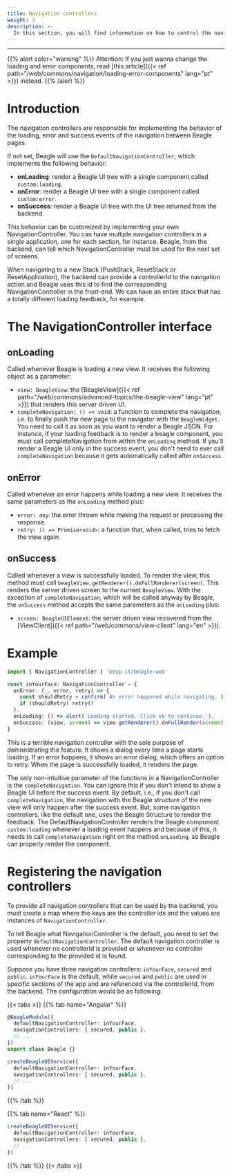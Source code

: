 ```yaml
---
title: Navigation controllers
weight: 3
description: >-
  In this section, you will find information on how to control the navigation feedback.
---
```


---

{{% alert color="warning" %}}
Attention: If you just wanna change the loading and error components, read [this article]({{< ref path="/web/commons/navigation/loading-error-components" lang="pt" >}}) instead.
{{% /alert %}}

# Introduction
The navigation controllers are responsible for implementing the behavior of the loading, error and success events of the navigation between Beagle pages.

If not set, Beagle will use the `DefaultNavigationController`, which implements the following behavior:

- **onLoading**: render a Beagle UI tree with a single component called `custom:loading`.
- **onError**: render a Beagle UI tree with a single component called `custom:error`.
- **onSuccess**: render a Beagle UI tree with the UI tree returned from the backend.

This behavior can be customized by implementing your own NavigationController. You can have multiple navigation controllers in a single application, one for each section, for instance. Beagle, from the backend, can tell which NavigationController must be used for the next set of screens.

When navigating to a new Stack (PushStack, ResetStack or ResetApplication), the backend can provide a controllerId to the navigation action and Beagle uses this id to find the corresponding NavigationController in the front-end. We can have an entire stack that has a totally different loading feedback, for example.

# The NavigationController interface

## onLoading
Called whenever Beagle is loading a new view. It receives the following object as a parameter:

- `view: BeagleView`: the [BeagleView]({{< ref path="/web/commons/advanced-topics/the-beagle-view" lang="pt" >}}) that renders this server driven UI.
- `completeNavigation: () => void`: a function to complete the navigation, i.e. to finally push the new page to the navigator with the `BeagleWidget`. You need to call it as soon as you want to render a Beagle JSON. For instance, if your loading feedback is to render a beagle component, you must call completeNavigation from within the `onLoading` method. If you'll render a Beagle UI only in the success event, you don't need to ever call `completeNavigation` because it gets automatically called after `onSuccess`.

## onError
Called whenever an error happens while loading a new view. It receives the same parameters as the `onLoading` method plus:

- `error: any`: the error thrown while making the request or processing the response.
- `retry: () => Promise<void>`: a function that, when called, tries to fetch the view again.

## onSuccess
Called whenever a view is successfully loaded. To render the view, this method must call `beagleView.getRenderer().doFullRenderer(screen)`. This renders the server driven screen to the current `BeagleView`. With the exception of `completeNavigation`, which will be called anyway by Beagle, the `onSuccess` method accepts the same parameters as the `onLoading` plus:

- `screen: BeagleUIElement`: the server driven view recovered from the [ViewClient]({{< ref path="/web/commons/view-client" lang="en" >}}).

# Example

```typescript
import { NavigationController } '@zup-it/beagle-web'

const inYourFace: NavigationController = {
  onError: (_, error, retry) => {
    const shouldRetry = confirm(`An error happened while navigating. ${error}. Click ok to retry or cancel to dismiss.`)
    if (shouldRetry) retry()
  },
  onLoading: () => alert('Loading started. Click ok to continue.'),
  onSuccess: (view, screen) => view.getRenderer().doFullRender(screen),
}
```

This is a terrible navigation controller with the sole purpose of demonstrating the feature. It shows a dialog every time a page starts loading. If an error happens, it shows an error dialog, which offers an option to retry. When the page is successfully loaded, it renders the page.

The only non-intuitive parameter of the functions in a NavigationController is the `completeNavigation`. You can ignore this if you don't intend to show a Beagle UI before the success event. By default, i.e., if you don't call `completeNavigation`, the navigation with the Beagle structure of the new view will only happen after the success event. But, some navigation controllers, like the default one, uses the Beagle Structure to render the feedback. The DefaultNavigationController renders the Beagle component `custom:loading` whenever a loading event happens and because of this, it needs to call `completeNavigation` right on the method `onLoading`, so Beagle can properly render the component.

# Registering the navigation controllers
To provide all navigation controllers that can be used by the backend, you must create a map where the keys are the controller ids and the values are instances of `NavigationController`.

To tell Beagle what NavigationController is the default, you need to set the property `defaultNavigationController`. The default navigation controller is used whenever no controllerId is provided or whenever no controller corresponding to the provided id is found.

Suppose you have three navigation controllers: `inYourFace`, `secured` and `public`. `inYourFace` is the default, while `secured` and `public` are used in specific sections of the app and are referenced via the controllerId, from the backend. The configuration would be as following:

{{< tabs >}}
{{% tab name="Angular" %}}
```typescript
@BeagleModule({
  defaultNavigationController: inYourFace,
  navigationControllers: { secured, public },
  // ...
})
export class Beagle {}

createBeagleUIService({
  defaultNavigationController: inYourFace,
  navigationControllers: { secured, public },
  // ...
})
```
{{% /tab %}}

{{% tab name="React" %}}
```typescript
createBeagleUIService({
  defaultNavigationController: inYourFace,
  navigationControllers: { secured, public },
  // ...
})
```
{{% /tab %}}
{{< /tabs >}}